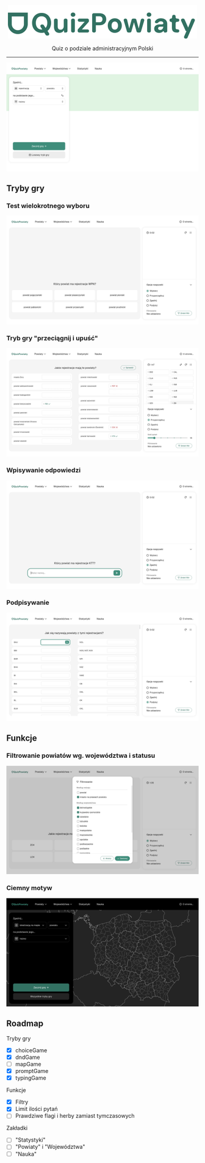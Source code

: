 <p align="center">
    <img src="/assets/logo.svg" alt="Logo projektu QuizPowiaty"/>
</p>
<p align="center">Quiz o podziale administracyjnym Polski</p>

---

![Zrzut ekranu ze strony głównej aplikacji](/assets/screenshots/home.png)

## Tryby gry

### Test wielokrotnego wyboru
![Zrzut ekranu z gry w trybie testu wielokrotnego wyboru](/assets/screenshots/choiceGame.png)

### Tryb gry "przeciągnij i upuść"
![Zrzut ekranu z gry w trybie wpisywania](/assets/screenshots/dndGame.png)

### Wpisywanie odpowiedzi
![Zrzut ekranu z gry w trybie wpisywania](/assets/screenshots/promptGame.png)

### Podpisywanie
![Zrzut ekranu z gry w trybie podpisywania](/assets/screenshots/typingGame.png)

## Funkcje

### Filtrowanie powiatów wg. województwa i statusu
![Zrzut ekranu pokazujący okienko filtrowania](/assets/screenshots/filters.png)

### Ciemny motyw
![Zrzut ekranu ze strony głównej aplikacji, z aktywnym ciemnym motywem](/assets/screenshots/darkMode.png)

## Roadmap

Tryby gry
- [x] choiceGame
- [x] dndGame
- [ ] mapGame
- [x] promptGame
- [x] typingGame

Funkcje
- [x] Filtry
- [x] Limit ilości pytań
- [ ] Prawdziwe flagi i herby zamiast tymczasowych

Zakładki
- [ ] "Statystyki"
- [ ] "Powiaty" i "Województwa"
- [ ] "Nauka"
